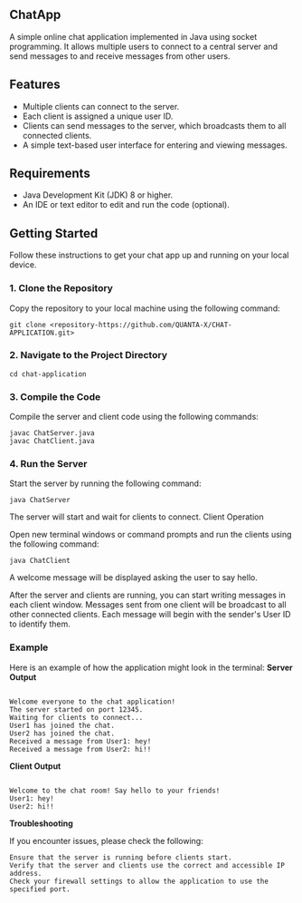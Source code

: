

## ChatApp

A simple online chat application implemented in Java using socket programming. It allows multiple users to connect to a central server and send messages to and receive messages from other users.

## Features
- Multiple clients can connect to the server.
- Each client is assigned a unique user ID.
- Clients can send messages to the server, which broadcasts them to all connected clients.
- A simple text-based user interface for entering and viewing messages.

## Requirements
- Java Development Kit (JDK) 8 or higher.
- An IDE or text editor to edit and run the code (optional).

## Getting Started

Follow these instructions to get your chat app up and running on your local device.

### 1. Clone the Repository

Copy the repository to your local machine using the following command:

```
git clone <repository-https://github.com/QUANTA-X/CHAT-APPLICATION.git>

```

### 2. Navigate to the Project Directory


```
cd chat-application
```

### 3. Compile the Code

Compile the server and client code using the following commands:


```
javac ChatServer.java
javac ChatClient.java
```

### 4. Run the Server

Start the server by running the following command:

```
java ChatServer
```

The server will start and wait for clients to connect.
Client Operation

Open new terminal windows or command prompts and run the clients using the following command:

```
java ChatClient
```
A welcome message will be displayed asking the user to say hello.

After the server and clients are running, you can start writing messages in each client window. Messages sent from one client will be broadcast to all other connected clients. Each message will begin with the sender's User ID to identify them.
### Example

Here is an example of how the application might look in the terminal:
**Server Output**

```

Welcome everyone to the chat application!
The server started on port 12345.
Waiting for clients to connect...
User1 has joined the chat.
User2 has joined the chat.
Received a message from User1: hey!
Received a message from User2: hi!!
```
**Client Output**

```

Welcome to the chat room! Say hello to your friends!
User1: hey!
User2: hi!!
```
**Troubleshooting**

If you encounter issues, please check the following:

    Ensure that the server is running before clients start.
    Verify that the server and clients use the correct and accessible IP address.
    Check your firewall settings to allow the application to use the specified port.


